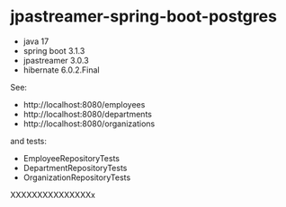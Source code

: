 # jpastreamer-spring-boot-postgres
- java 17
- spring boot 3.1.3
- jpastreamer 3.0.3
- hibernate 6.0.2.Final

See:
- http://localhost:8080/employees
- http://localhost:8080/departments
- http://localhost:8080/organizations

and tests:
- EmployeeRepositoryTests
- DepartmentRepositoryTests
- OrganizationRepositoryTests


XXXXXXXXXXXXXXXx